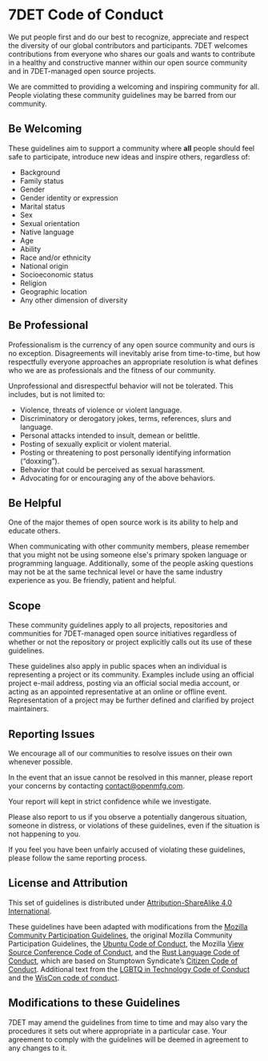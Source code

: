 # 7DET Code of Conduct

We put people first and do our best to recognize, appreciate and respect the
diversity of our global contributors and participants. 7DET
welcomes contributions from everyone who shares our goals and wants to
contribute in a healthy and constructive manner within our open source community
and in 7DET-managed open source projects.

We are committed to providing a welcoming and inspiring community for all.
People violating these community guidelines may be barred from our community.

## Be Welcoming

These guidelines aim to support a community where **all** people should feel safe to
participate, introduce new ideas and inspire others, regardless of:

- Background
- Family status
- Gender
- Gender identity or expression
- Marital status
- Sex
- Sexual orientation
- Native language
- Age
- Ability
- Race and/or ethnicity
- National origin
- Socioeconomic status
- Religion
- Geographic location
- Any other dimension of diversity

## Be Professional

Professionalism is the currency of any open source community and ours is no exception.
Disagreements will inevitably arise from time-to-time, but how respectfully everyone approaches
an appropriate resolution is what defines who we are as professionals and the fitness of
our community.

Unprofessional and disrespectful behavior will not be tolerated. This includes, but
is not limited to:

- Violence, threats of violence or violent language.
- Discriminatory or derogatory jokes, terms, references, slurs and language.
- Personal attacks intended to insult, demean or belittle.
- Posting of sexually explicit or violent material.
- Posting or threatening to post personally identifying information (“doxxing”).
- Behavior that could be perceived as sexual harassment.
- Advocating for or encouraging any of the above behaviors.

## Be Helpful

One of the major themes of open source work is its ability to help and educate others.

When communicating with other community members, please remember that you might not be
using someone else's primary spoken language or programming language. Additionally,
some of the people asking questions may not be at the same technical level or have the
same industry experience as you. Be friendly, patient and helpful.

## Scope

These community guidelines apply to all projects, repositories and communities for
7DET-managed open source initiatives regardless of whether or not the repository or
project explicitly calls out its use of these guidelines.

These guidelines also apply in public spaces when an individual is representing a project
or its community. Examples include using an official project e-mail address, posting via an
official social media account, or acting as an appointed representative at an online or
offline event. Representation of a project may be further defined and clarified by project
maintainers.

## Reporting Issues

We encourage all of our communities to resolve issues on their own whenever possible.

In the event that an issue cannot be resolved in this manner, please report your concerns by
contacting [contact@openmfg.com](mailto:contact@openmfg.com).

Your report will kept in strict confidence while we investigate.

Please also report to us if you observe a potentially dangerous situation,
someone in distress, or violations of these guidelines, even if the situation is
not happening to you.

If you feel you have been unfairly accused of violating these guidelines, please
follow the same reporting process.

## License and Attribution

This set of guidelines is distributed under [Attribution-ShareAlike 4.0 International](./LICENSE).

These guidelines have been adapted with modifications from the
[Mozilla Community Participation Guidelines](https://www.mozilla.org/en-US/about/governance/policies/participation/),
the original Mozilla Community Participation Guidelines, the
[Ubuntu Code of Conduct](https://www.ubuntu.com/about/about-ubuntu/conduct),
the Mozilla [View Source Conference Code of Conduct](https://viewsourceconf.org/berlin-2016/code-of-conduct/),
and the [Rust Language Code of Conduct](https://www.rust-lang.org/conduct.html),
which are based on Stumptown Syndicate’s [Citizen Code of Conduct](http://citizencodeofconduct.org/).
Additional text from the [LGBTQ in Technology Code of Conduct](http://lgbtq.technology/coc.html)
and the [WisCon code of conduct](http://wiscon.net/policies/anti-harassment/code-of-conduct/).

## Modifications to these Guidelines

7DET may amend the guidelines from time to time and may also
vary the procedures it sets out where appropriate in a particular case. Your
agreement to comply with the guidelines will be deemed in agreement to any changes
to it.